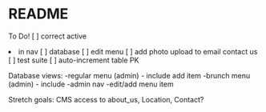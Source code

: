 README
======

To Do!
[ ] correct active <li> in nav
[ ] database
[ ] edit menu
[ ] add photo upload to email contact us
[ ] test suite
[ ] auto-increment table PK


Database
  views:
    -regular menu (admin) - include add item
    -brunch menu (admin) - include
    -admin nav
    -edit/add menu item




Stretch goals:
  CMS access to about_us, Location, Contact?
